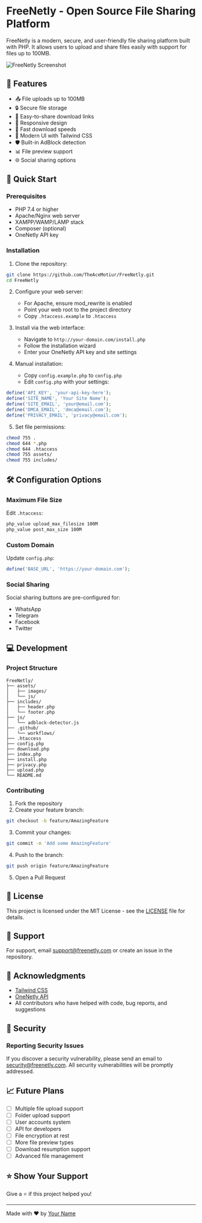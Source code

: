 # FreeNetly - Open Source File Sharing Platform

FreeNetly is a modern, secure, and user-friendly file sharing platform built with PHP. It allows users to upload and share files easily with support for files up to 100MB.

![FreeNetly Screenshot](screenshots/dashboard.png)

## 🌟 Features

- 📤 File uploads up to 100MB
- 🔒 Secure file storage
- 🔗 Easy-to-share download links
- 📱 Responsive design
- 🚀 Fast download speeds
- 🎨 Modern UI with Tailwind CSS
- 🛡️ Built-in AdBlock detection
- 📊 File preview support
- 🌐 Social sharing options

## 🚀 Quick Start

### Prerequisites

- PHP 7.4 or higher
- Apache/Nginx web server
- XAMPP/WAMP/LAMP stack
- Composer (optional)
- OneNetly API key

### Installation

1. Clone the repository:
```bash
git clone https://github.com/TheAceMotiur/FreeNetly.git
cd FreeNetly
```

2. Configure your web server:
   - For Apache, ensure mod_rewrite is enabled
   - Point your web root to the project directory
   - Copy `.htaccess.example` to `.htaccess`

3. Install via the web interface:
   - Navigate to `http://your-domain.com/install.php`
   - Follow the installation wizard
   - Enter your OneNetly API key and site settings

4. Manual installation:
   - Copy `config.example.php` to `config.php`
   - Edit `config.php` with your settings:
```php
define('API_KEY', 'your-api-key-here');
define('SITE_NAME', 'Your Site Name');
define('SITE_EMAIL', 'your@email.com');
define('DMCA_EMAIL', 'dmca@email.com');
define('PRIVACY_EMAIL', 'privacy@email.com');
```

5. Set file permissions:
```bash
chmod 755 .
chmod 644 *.php
chmod 644 .htaccess
chmod 755 assets/
chmod 755 includes/
```

## 🛠️ Configuration Options

### Maximum File Size

Edit `.htaccess`:
```apache
php_value upload_max_filesize 100M
php_value post_max_size 100M
```

### Custom Domain

Update `config.php`:
```php
define('BASE_URL', 'https://your-domain.com');
```

### Social Sharing

Social sharing buttons are pre-configured for:
- WhatsApp
- Telegram
- Facebook
- Twitter

## 💻 Development

### Project Structure

```
FreeNetly/
├── assets/
│   ├── images/
│   └── js/
├── includes/
│   ├── header.php
│   └── footer.php
├── js/
│   └── adblock-detector.js
├── .github/
│   └── workflows/
├── .htaccess
├── config.php
├── download.php
├── index.php
├── install.php
├── privacy.php
├── upload.php
└── README.md
```

### Contributing

1. Fork the repository
2. Create your feature branch:
```bash
git checkout -b feature/AmazingFeature
```
3. Commit your changes:
```bash
git commit -m 'Add some AmazingFeature'
```
4. Push to the branch:
```bash
git push origin feature/AmazingFeature
```
5. Open a Pull Request

## 📝 License

This project is licensed under the MIT License - see the [LICENSE](LICENSE) file for details.

## 🤝 Support

For support, email support@freenetly.com or create an issue in the repository.

## 🙏 Acknowledgments

- [Tailwind CSS](https://tailwindcss.com)
- [OneNetly API](https://onenetly.com)
- All contributors who have helped with code, bug reports, and suggestions

## 🔐 Security

### Reporting Security Issues

If you discover a security vulnerability, please send an email to security@freenetly.com. All security vulnerabilities will be promptly addressed.

## 📈 Future Plans

- [ ] Multiple file upload support
- [ ] Folder upload support
- [ ] User accounts system
- [ ] API for developers
- [ ] File encryption at rest
- [ ] More file preview types
- [ ] Download resumption support
- [ ] Advanced file management

## ⭐ Show Your Support

Give a ⭐️ if this project helped you!

---

Made with ❤️ by [Your Name](https://github.com/yourusername)
